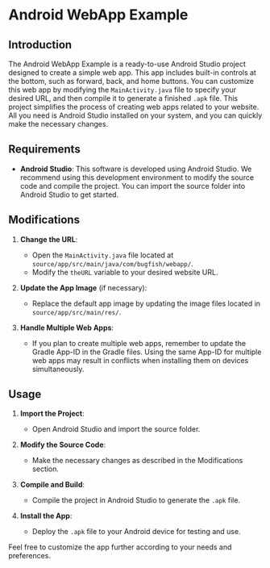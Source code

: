# Android WebApp Example

## Introduction

The Android WebApp Example is a ready-to-use Android Studio project designed to create a simple web app. This app includes built-in controls at the bottom, such as forward, back, and home buttons. You can customize this web app by modifying the `MainActivity.java` file to specify your desired URL, and then compile it to generate a finished `.apk` file. This project simplifies the process of creating web apps related to your website. All you need is Android Studio installed on your system, and you can quickly make the necessary changes.

## Requirements

- **Android Studio**: This software is developed using Android Studio. We recommend using this development environment to modify the source code and compile the project. You can import the source folder into Android Studio to get started.

## Modifications

1. **Change the URL**:
   - Open the `MainActivity.java` file located at `source/app/src/main/java/com/bugfish/webapp/`.
   - Modify the `theURL` variable to your desired website URL.

2. **Update the App Image** (if necessary):
   - Replace the default app image by updating the image files located in `source/app/src/main/res/`.

3. **Handle Multiple Web Apps**:
   - If you plan to create multiple web apps, remember to update the Gradle App-ID in the Gradle files. Using the same App-ID for multiple web apps may result in conflicts when installing them on devices simultaneously.

## Usage

1. **Import the Project**:
   - Open Android Studio and import the source folder.

2. **Modify the Source Code**:
   - Make the necessary changes as described in the Modifications section.

3. **Compile and Build**:
   - Compile the project in Android Studio to generate the `.apk` file.

4. **Install the App**:
   - Deploy the `.apk` file to your Android device for testing and use.

Feel free to customize the app further according to your needs and preferences.